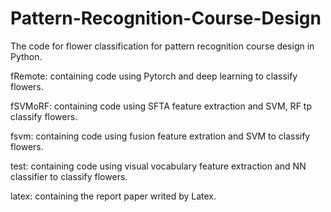 # Pattern-Recognition-Course-Design
The code for flower classification for pattern recognition course design in Python.

fRemote: containing code using Pytorch and deep learning to classify flowers.

fSVMoRF: containing code using SFTA feature extraction and SVM, RF tp classify flowers.

fsvm: containing code using fusion feature extration and SVM to classify flowers.

test: containing code using visual vocabulary feature extraction and NN classifier to classify flowers.

latex: containing the report paper writed by Latex.
